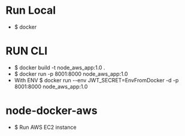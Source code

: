 # Run Local
- $ docker 

# RUN CLI
- $ docker build -t node_aws_app:1.0 .
- $ docker run -p 8001:8000 node_aws_app:1.0
- With ENV $ docker run --env JWT_SECRET=EnvFromDocker -d -p 8001:8000 node_aws_app:1.0

# node-docker-aws
- $ Run AWS EC2 instance